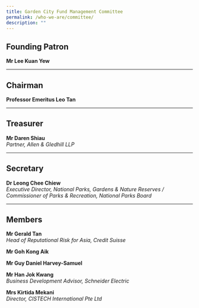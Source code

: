 ```yaml
---
title: Garden City Fund Management Committee
permalink: /who-we-are/committee/
description: ""
---
```

Founding Patron
---------------

**Mr Lee Kuan Yew**

* * *

Chairman
--------

**Professor Emeritus Leo Tan**  

* * *

Treasurer
---------

**Mr Daren Shiau**  
<i>Partner, Allen &amp; Gledhill LLP</i>

* * *

Secretary
---------

**Dr Leong Chee Chiew**  
<i>Executive Director, National Parks, Gardens &amp; Nature Reserves / Commissioner of Parks &amp; Recreation, National Parks Board</i>

* * *

Members
-------

**Mr Gerald Tan**  
<i>Head of Reputational Risk for Asia, Credit Suisse </i>

**Mr Goh Kong Aik** 

**Mr Guy Daniel Harvey-Samuel**

**Mr Han Jok Kwang**  
<i>Business Development Advisor, Schneider Electric</i>

**Mrs Kirtida Mekani**  
<i>Director, CISTECH International Pte Ltd</i>